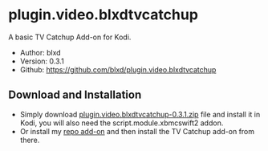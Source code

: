 # plugin.video.blxdtvcatchup
A basic TV Catchup Add-on for Kodi.

- Author: blxd
- Version: 0.3.1
- Github: https://github.com/blxd/plugin.video.blxdtvcatchup

## Download and Installation

- Simply download [plugin.video.blxdtvcatchup-0.3.1.zip](https://github.com/blxd/plugin.video.blxdtvcatchup/releases/download/v0.3.1/plugin.video.blxdtvcatchup-0.3.1.zip) file and install it in Kodi, you will also need the script.module.xbmcswift2 addon.
- Or install my [repo add-on](https://github.com/blxd/repository.blxd.plugins) and then install the TV Catchup add-on from there.  
